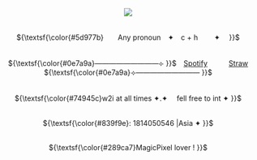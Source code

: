 <p align="center">
<img src="https://github.com/user-attachments/assets/3bb83998-22c0-43ea-aec5-43d00fb2ee37" />
</p>

<p align="center">
  <br> ${\textsf{\color{#5d977b}　　Any pronoun　✦　c + h　 　✦ 　}}$ <br>
 


<p align="center">
  <br> ${\textsf{\color{#0e7a9a}—————————⟣ }}$⠀ <a href="https://open.spotify.com/user/31akliaw36bcjt5fhwpzckkznwl4?si=65133e95ac2e4137">Spotify</a>　　　<a href="https://youtu.be/dQw4w9WgXcQ">Straw</a>   ${\textsf{\color{#0e7a9a}⟢————————— }}$ <br>

<p align="center">
  <br> ${\textsf{\color{#74945c}w2i at all times       ✦.✦　      fell free to int  ✦ }}$ <br>


<p align="center">
<br> ${\textsf{\color{#839f9e}: 1814050546 |Asia ✦ }}$ <br>
</p>




<p align="center">
  <br> ${\textsf{\color{#289ca7}MagicPixel   lover !  }}$ <br>

